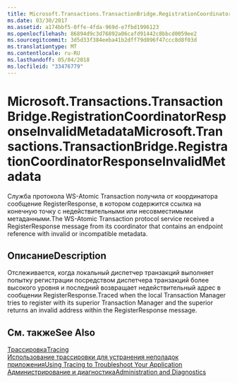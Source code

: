 ```yaml
---
title: Microsoft.Transactions.TransactionBridge.RegistrationCoordinatorResponseInvalidMetadata
ms.date: 03/30/2017
ms.assetid: a174bbf5-0ffe-4fda-969d-e7fbd1996123
ms.openlocfilehash: 86894d9c3d76892a06cafd91442c8bbcd0059ee2
ms.sourcegitcommit: 3d5d33f384eeba41b2dff79d096f47ccc8d8f03d
ms.translationtype: MT
ms.contentlocale: ru-RU
ms.lasthandoff: 05/04/2018
ms.locfileid: "33476779"
---
```

# <a name="microsofttransactionstransactionbridgeregistrationcoordinatorresponseinvalidmetadata"></a><span data-ttu-id="f269b-102">Microsoft.Transactions.TransactionBridge.RegistrationCoordinatorResponseInvalidMetadata</span><span class="sxs-lookup"><span data-stu-id="f269b-102">Microsoft.Transactions.TransactionBridge.RegistrationCoordinatorResponseInvalidMetadata</span></span>
<span data-ttu-id="f269b-103">Служба протокола WS-Atomic Transaction получила от координатора сообщение RegisterResponse, в котором содержится ссылка на конечную точку с недействительными или несовместимыми метаданными.</span><span class="sxs-lookup"><span data-stu-id="f269b-103">The WS-Atomic Transaction protocol service received a RegisterResponse message from its coordinator that contains an endpoint reference with invalid or incompatible metadata.</span></span>  
  
## <a name="description"></a><span data-ttu-id="f269b-104">Описание</span><span class="sxs-lookup"><span data-stu-id="f269b-104">Description</span></span>  
 <span data-ttu-id="f269b-105">Отслеживается, когда локальный диспетчер транзакций выполняет попытку регистрации посредством диспетчера транзакций более высокого уровня и последний возвращает недействительный адрес в сообщении RegisterResponse.</span><span class="sxs-lookup"><span data-stu-id="f269b-105">Traced when the local Transaction Manager tries to register with its superior Transaction Manager and the superior returns an invalid address within the RegisterResponse message.</span></span>  
  
## <a name="see-also"></a><span data-ttu-id="f269b-106">См. также</span><span class="sxs-lookup"><span data-stu-id="f269b-106">See Also</span></span>  
 [<span data-ttu-id="f269b-107">Трассировка</span><span class="sxs-lookup"><span data-stu-id="f269b-107">Tracing</span></span>](../../../../../docs/framework/wcf/diagnostics/tracing/index.md)  
 [<span data-ttu-id="f269b-108">Использование трассировки для устранения неполадок приложения</span><span class="sxs-lookup"><span data-stu-id="f269b-108">Using Tracing to Troubleshoot Your Application</span></span>](../../../../../docs/framework/wcf/diagnostics/tracing/using-tracing-to-troubleshoot-your-application.md)  
 [<span data-ttu-id="f269b-109">Администрирование и диагностика</span><span class="sxs-lookup"><span data-stu-id="f269b-109">Administration and Diagnostics</span></span>](../../../../../docs/framework/wcf/diagnostics/index.md)
